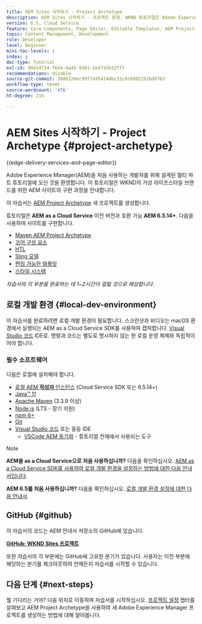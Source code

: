 ```yaml
---
title: AEM Sites 시작하기 - Project Archetype
description: AEM Sites 시작하기 - 프로젝트 원형. WKND 튜토리얼은 Adobe Experience Manager을 처음 사용하는 개발자를 위해 설계된 멀티 파트 튜토리얼입니다. 이 튜토리얼은 가상의 라이프스타일 브랜드인 WKND를 위한 AEM 사이트의 구현 과정을 안내합니다. 이 튜토리얼에서는 프로젝트 설정, Maven 원형, 핵심 구성 요소, 편집 가능한 템플릿, 클라이언트 라이브러리 및 구성 요소 개발 등의 기본 주제를 다룹니다.
version: 6.5, Cloud Service
feature: Core Components, Page Editor, Editable Templates, AEM Project Archetype
topic: Content Management, Development
role: Developer
level: Beginner
mini-toc-levels: 1
index: y
doc-type: Tutorial
exl-id: 90d14734-f644-4a45-9361-1e47a5b52fff
recommendations: disable
source-git-commit: 30d6120ec99f7a95414dbc31c0cb002152bd6763
workflow-type: tm+mt
source-wordcount: '476'
ht-degree: 21%

---
```


# AEM Sites 시작하기 - Project Archetype {#project-archetype}

{{edge-delivery-services-and-page-editor}}

Adobe Experience Manager(AEM)을 처음 사용하는 개발자를 위해 설계된 멀티 파트 튜토리얼에 오신 것을 환영합니다. 이 튜토리얼은 WKND의 가상 라이프스타일 브랜드를 위한 AEM 사이트의 구현 과정을 안내합니다.

이 자습서는 [AEM Project Archetype](https://experienceleague.adobe.com/docs/experience-manager-core-components/using/developing/archetype/overview.html) 새 프로젝트를 생성합니다.

튜토리얼은 **AEM as a Cloud Service** 이전 버전과 호환 가능 **AEM 6.5.14+**. 다음을 사용하여 사이트를 구현합니다.

* [Maven AEM Project Archetype](https://experienceleague.adobe.com/docs/experience-manager-core-components/using/developing/archetype/overview.html)
* [코어 구성 요소](https://experienceleague.adobe.com/docs/experience-manager-core-components/using/introduction.html)
* [HTL](https://experienceleague.adobe.com/docs/experience-manager-htl/content/getting-started.html)
* [Sling 모델](https://sling.apache.org/documentation/bundles/models.html)
* [편집 가능한 템플릿](https://experienceleague.adobe.com/docs/experience-manager-learn/sites/page-authoring/template-editor-feature-video-use.html)
* [스타일 시스템](https://experienceleague.adobe.com/docs/experience-manager-learn/sites/page-authoring/style-system-feature-video-use.html)

*자습서의 각 부분을 완료하는 데 1~2시간이 걸릴 것으로 예상합니다.*

## 로컬 개발 환경 {#local-dev-environment}

이 자습서를 완료하려면 로컬 개발 환경이 필요합니다. 스크린샷과 비디오는 macOS 환경에서 실행되는 AEM as a Cloud Service SDK를 사용하여 캡처합니다. [Visual Studio 코드](https://code.visualstudio.com/) IDE로. 명령과 코드는 별도로 명시하지 않는 한 로컬 운영 체제와 독립적이어야 합니다.

### 필수 소프트웨어

다음은 로컬에 설치해야 합니다.

* [로컬 AEM **작성자** 인스턴스](https://experience.adobe.com/#/downloads) (Cloud Service SDK 또는 6.5.14+)
* [Java™ 11](https://downloads.experiencecloud.adobe.com/content/software-distribution/en/general.html)
* [Apache Maven](https://maven.apache.org/) (3.3.9 이상)
* [Node.js](https://nodejs.org/en/) (LTS - 장기 지원)
* [npm 6+](https://www.npmjs.com/)
* [Git](https://git-scm.com/)
* [Visual Studio 코드](https://code.visualstudio.com/) 또는 동등 IDE
   * [VSCode AEM 동기화](https://marketplace.visualstudio.com/items?itemName=yamato-ltd.vscode-aem-sync) - 튜토리얼 전체에서 사용되는 도구

>[!NOTE]
>
> **AEM을 as a Cloud Service으로 처음 사용하십니까?** 다음을 확인하십시오. [AEM as a Cloud Service SDK를 사용하여 로컬 개발 환경을 설정하는 방법에 대한 다음 안내서입니다](https://experienceleague.adobe.com/docs/experience-manager-learn/cloud-service/local-development-environment-set-up/overview.html?lang=ko-KR).
>
> **AEM 6.5를 처음 사용하십니까?** 다음을 확인하십시오. [로컬 개발 환경 설정에 대한 다음 안내서](https://experienceleague.adobe.com/docs/experience-manager-learn/foundation/development/set-up-a-local-aem-development-environment.html?lang=ko-KR).

## GitHub {#github}

이 자습서의 코드는 AEM 안내서 저장소의 GitHub에 있습니다.

**[GitHub: WKND Sites 프로젝트](https://github.com/adobe/aem-guides-wknd)**

또한 자습서의 각 부분에는 GitHub에 고유한 분기가 있습니다. 사용자는 이전 부분에 해당하는 분기를 체크아웃하여 언제든지 자습서를 시작할 수 있습니다.

## 다음 단계 {#next-steps}

뭘 기다리는 거야? 다음 위치로 이동하여 자습서를 시작하십시오. [프로젝트 설정](project-setup.md) 챕터를 살펴보고 AEM Project Archetype을 사용하여 새 Adobe Experience Manager 프로젝트를 생성하는 방법에 대해 알아봅니다.
